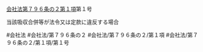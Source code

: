 [会社法第７９６条の２第１項](会社法＿＿＿＿第７９６条の２第１項)第１号

当該吸収合併等が法令又は定款に違反する場合


#会社法
#会社法/第７９６条の２
#会社法/第７９６条の２/第１項
#会社法/第７９６条の２/第１項/第１号
